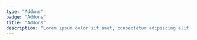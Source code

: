 ```yaml
---
type: "Addons"
badge: "Addons"
title: "Addons"
description: "Lorem ipsum dolor sit amet, consectetur adipiscing elit. Nunc tempus laoreet leo sit amet iaculis."
---
```

